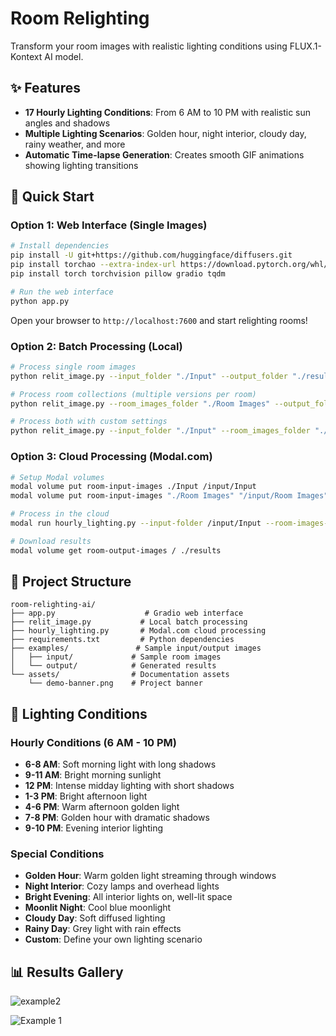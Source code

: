 # Room Relighting

Transform your room images with realistic lighting conditions using FLUX.1-Kontext AI model. 

## ✨ Features

- **17 Hourly Lighting Conditions**: From 6 AM to 10 PM with realistic sun angles and shadows
- **Multiple Lighting Scenarios**: Golden hour, night interior, cloudy day, rainy weather, and more
- **Automatic Time-lapse Generation**: Creates smooth GIF animations showing lighting transitions


## 🚀 Quick Start

### Option 1: Web Interface (Single Images)

```bash
# Install dependencies
pip install -U git+https://github.com/huggingface/diffusers.git
pip install torchao --extra-index-url https://download.pytorch.org/whl/cu121
pip install torch torchvision pillow gradio tqdm

# Run the web interface
python app.py
```

Open your browser to `http://localhost:7600` and start relighting rooms!

### Option 2: Batch Processing (Local)

```bash
# Process single room images
python relit_image.py --input_folder "./Input" --output_folder "./results"

# Process room collections (multiple versions per room)
python relit_image.py --room_images_folder "./Room Images" --output_folder "./results"

# Process both with custom settings
python relit_image.py --input_folder "./Input" --room_images_folder "./Room Images" --output_folder "./results" --guidance_scale 4.0 --num_inference_steps 40
```

### Option 3: Cloud Processing (Modal.com)

```bash
# Setup Modal volumes
modal volume put room-input-images ./Input /input/Input
modal volume put room-input-images "./Room Images" "/input/Room Images"

# Process in the cloud
modal run hourly_lighting.py --input-folder /input/Input --room-images-folder "/input/Room Images"

# Download results
modal volume get room-output-images / ./results
```

## 📁 Project Structure

```
room-relighting-ai/
├── app.py                    # Gradio web interface
├── relit_image.py           # Local batch processing
├── hourly_lighting.py       # Modal.com cloud processing
├── requirements.txt         # Python dependencies
├── examples/               # Sample input/output images
│   ├── input/             # Sample room images
│   └── output/            # Generated results
└── assets/                # Documentation assets
    └── demo-banner.png    # Project banner
```

## 🎨 Lighting Conditions

### Hourly Conditions (6 AM - 10 PM)
- **6-8 AM**: Soft morning light with long shadows
- **9-11 AM**: Bright morning sunlight
- **12 PM**: Intense midday lighting with short shadows
- **1-3 PM**: Bright afternoon light
- **4-6 PM**: Warm afternoon golden light
- **7-8 PM**: Golden hour with dramatic shadows
- **9-10 PM**: Evening interior lighting

### Special Conditions
- **Golden Hour**: Warm golden light streaming through windows
- **Night Interior**: Cozy lamps and overhead lights
- **Bright Evening**: All interior lights on, well-lit space
- **Moonlit Night**: Cool blue moonlight
- **Cloudy Day**: Soft diffused lighting
- **Rainy Day**: Grey light with rain effects
- **Custom**: Define your own lighting scenario

## 📊 Results Gallery

![example2](https://github.com/user-attachments/assets/e9740d86-4aa3-4bc9-bb83-c43b5d4a77ab)

![Example 1](https://github.com/user-attachments/assets/f7161e05-5594-49fc-8dc0-530ae462ad6a)


